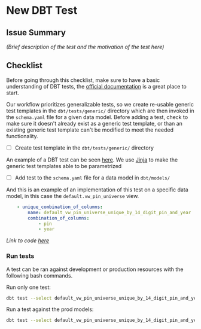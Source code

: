 # New DBT Test

## Issue Summary

_(Brief description of the test and the motivation of the test here)_

## Checklist

Before going through this checklist, make sure to have a basic understanding of DBT tests,
the [official documentation](https://docs.getdbt.com/docs/build/data-tests) is a great place to start.

Our workflow prioritizes generalizable tests, so we create re-usable generic test templates in the `dbt/tests/generic/` directory which are then
invoked in the `schema.yaml` file for a given data model. Before adding a test, check to make sure it doesn't already exist as a generic test template, or than
an existing generic test template can't be modified to meet the needed functionality.

- [ ] Create test template in the `dbt/tests/generic/` directory  

An example of a DBT test can be seen [here](https://github.com/ccao-data/data-architecture/blob/master/dbt/tests/generic/test_unique_combination_of_columns.sql).
We use [Jinja](https://jinja.palletsprojects.com/en/3.1.x/templates/) to make the generic test templates able to be parametrized

- [ ] Add test to the `schema.yaml` file for a data model in `dbt/models/`  

And this is an example of an implementation of this test on a specific data model, in this case the `default.vw_pin_universe` view.

```yaml
    - unique_combination_of_columns:
        name: default_vw_pin_universe_unique_by_14_digit_pin_and_year
        combination_of_columns:
            - pin
            - year
```

_Link to code [here](https://github.com/ccao-data/data-architecture/blob/66ad8159bcb3d96dcdc62b7355f8fbce64affc78/dbt/models/default/schema/default.vw_pin_universe.yml#L248-L252)_

### Run tests

A test can be ran against development or production resources with the following bash commands.

Run only one test:

```bash
dbt test --select default_vw_pin_universe_unique_by_14_digit_pin_and_year
```

Run a test against the prod models:

```bash
dbt test --select default_vw_pin_universe_unique_by_14_digit_pin_and_year --target prod
```
